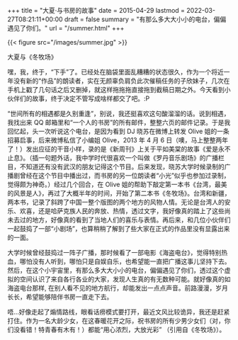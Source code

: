 +++
title = "大夏·与书房的故事"
date = 2015-04-29
lastmod = 2022-03-27T08:21:11+00:00
draft = false
summary = "有那么多大大小小的电台，偏偏遇见了你们。"
url = "/summer.html"
+++

{{< figure src="/images/summer.jpg" >}}

大夏与《冬牧场》

嘿，我，终于，“下手”了。已经处在脑袋里面乱糟糟的状态很久，作为一个将近一年没有新的“作品”的朗读者，实在无颜辜负肩负此次催稿任务的子欣妹子，几次在手机上戳了几句话之后又删掉，就这样拖拖拖直接拖到截稿日期之外。今天看到小伙伴们的故事，终于决定不管写成啥样都交了吧。:P

“世间所有的相遇都是久别重逢”，别说，我还挺喜欢这句酸溜溜的话。说到相遇，我找出来
QQ 邮箱里和“一个人的书房”的所有邮件，整整六页的邮件记录。于是我回忆起，头一次听说这个电台，是因为看到 DJ 晓苏在微博上转发 Olive 姐的一条招募启事，后来微博私信了小编姐 Olive，2013 年 4 月 6 日（噢，马上整整两年了！）发出应征的干音小样，录的是《新周刊》上关于平如美棠的故事《爱是永不止息》。（插一句题外话，我中学时代很喜欢一个叫做《罗丹音乐剧场》的广播栏目，不知道还有没有武汉的朋友记得这个节目。后来发现，晓苏大学时候录制的广播剧曾经在这个节目中播出过，而书房的另一位朗读者“小光”似乎也参加过录制，觉得颇为神奇。）经过几个回合，在 Olive 姐的帮助下敲定第一本书《台湾，最美的风景是人》，再过了大概半年的时间，开始了第二本书《冬牧场》。台湾和新疆，两本书，记录了斜跨了中国一整个版图的两个地方的风物人情。无论是台湾人的安乐、欢喜，还是哈萨克族人民的奔放、热情，透过文字，我好像真的踏上了这些尚未去过的地方，好像真的看到了当地人们的喜乐与表情。再后来，和几位小伙伴们一起鼓捣了一部“小剧场”，也算稍稍了解到了些大家在正式的作品里没有显露出来的一面。

大学时候曾经鼓捣过一阵子广播，那时候看了一部电影《海盗电台》，觉得特别热血，哪怕没有人听到，哪怕只是自娱自乐，也希望能一直把广播这事儿坚持下去。然后，在这个小宇宙里，有那么多大大小小的电台，偏偏遇见了你们，透过这个虚拟的空间认识了来自各行各业的大家，发现人生真的有无数种可能。就好像真的如海盗电台那样, 在别人看不见的地方航行，却能发出一点点声音。前路漫漫，岁月长长，希望能够陪伴书房一直走下去。

唔…好像走起了煽情路线，眼看话痨模式要打开，最近文风比较诡异，我还是赶紧打住。作为一名大龄少女，在这春暖花开之际，祝书房的所有少男少女们（对，你们没看错！特青春有木有！）都能“用心浓烈，大放光彩” （引用自《冬牧场》）。
